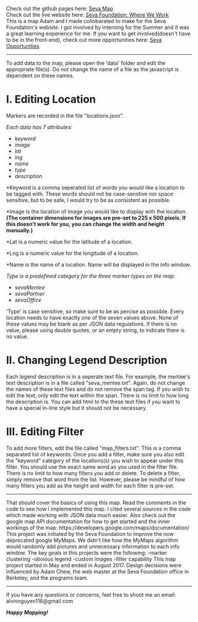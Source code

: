 Check out the github pages here: <a href="https://alvinnguyen116.github.io/seva-map/" target="_blank"> Seva Map </a> </br>
Check out the live website here: <a href="http://www.seva.org/site/PageServer?pagename=programs/prevent_blindness&_ga=2.77450645.182892957.1501700893-359267843.1484544530" target="_blank"> Seva Foundation: Where We Work </a> </br>
This is a map Adam and I made collobarated to make for the Seva Foundation's website. I got involved by interning for the Summer and it was a great learning experience for me. If you want to get involved(doesn't have to be in the front-end), check out more opportunities here: <a href="http://www.seva.org/site/PageServer?pagename=getinvolved/volunteer#.WYIkUYgrLIV" target='_blank'> Seva Opportunities</a>
<hr>
To add data to the map, please open the 'data' folder and edit the appropriate file(s). Do not change the name of a file as the javascript is dependent on these names. 

<h1>I. Editing Location</h1>
<p> Markers are recorded in the file "locations.json". 

<em>Each data has 7 attributes:
  - keyword
  - image
  - lat
  - lng
  - name
  - type
  - description 
</em>
  
*Keyword is a comma seperated list of words you would like a location to be tagged with. These words should not be case-senstive nor space sensitive, but to be safe, I would try to be as consistent as possible. 

*Image is the location of image you would like to display with the location. <b>(The container dimensions for images are pre-set to 225 x 500 pixels. If this doesn't work for you, you can change the width and height manually.)</b> 

*Lat is a numeric value for the latitude of a location. 

*Lng is a numeric value for the longitude of a location. 

*Name is the name of a location. Name will be displayed in the info window. 

<em>Type is a predefined category for the three marker types on the map: 
  - sevaMentee
  - sevaPartner
  - sevaOffice
</em>
'Type' is case sensitive, so make sure to be as percise as possible. Every location needs to have exactly one of the seven values above. 
None of these values may be blank as per JSON data regulations. If there is no value, please using double quotes, or an empty string, to indicate there is no value. 
</p>

<h1>II. Changing Legend Description</h1>

Each legend description is in a seperate text file. For example, the mentee's text description is in a file called "seva_mentee.txt". Again, do not change the names of these text files and do not remove the span tag. If you wish to edit the text, only edit the text within the span. There is no limit to how long the description is. You can add html to the these text files if you want to have a special in-line style but it should not be necessary. 

<h1>III. Editing Filter</h1>

To add more filters, edit the file called "map_filters.txt". This is a comma separated list of keywords. Once you add a filter, make sure you also edit the "keyword" category of the locations(s) you wish to appear under this filter. You should use the exact same word as you used in the filter file. There is no limit to how many filters you add or delete. To delete a filter, simply remove that word from the list. However, please be mindful of how many filters you add as the height and width for each filter is pre-set.
<hr>
That should cover the basics of using this map. Read the comments in the code to see how I implemented this map. I cited several sources in the code which made working with JSON data much easier. Also check out the google map API documentation for how to get started and the inner workings of the map: https://developers.google.com/maps/documentation/ 
This project was initiated by the Seva Foundation to improve the now deprecated google MyMaps. We didn't like how the MyMaps algorithm would randomly add pictures and unnecessary information to each info window. The key goals in this projects were the following: 
  -marker clustering 
  -obvious legend 
  -custom images 
  -filter capability 
This map project started in May and ended in August 2017. Design decisions were influenced by Adam Chew, the web master at the Seva Foundation office in Berkeley, and the programs team.
<hr>
If you have any questions or concerns, feel free to shoot me an email: alvinnguyen116@gmail.com 

<b><em>Happy Mapping!</em></b> 


